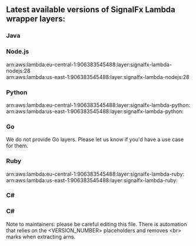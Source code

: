 <h2>Latest available versions of SignalFx Lambda wrapper layers:</h2>

<h3>Java</h3> 
<h3>Node.js</h3>  
arn:aws:lambda:eu-central-1:906383545488:layer:signalfx-lambda-nodejs:28<br>
arn:aws:lambda:us-east-1:906383545488:layer:signalfx-lambda-nodejs:28<br>
<h3>Python</h3>
arn:aws:lambda:eu-central-1:906383545488:layer:signalfx-lambda-python:<VERSION_NUMBER><br>
arn:aws:lambda:us-east-1:906383545488:layer:signalfx-lambda-python:<VERSION_NUMBER><br>
<h3>Go</h3>
We do not provide Go layers. 
Please let us know if you'd have a use case for them. 
<h3>Ruby</h3> 
arn:aws:lambda:eu-central-1:906383545488:layer:signalfx-lambda-ruby:<VERSION_NUMBER><br>
arn:aws:lambda:us-east-1:906383545488:layer:signalfx-lambda-ruby:<VERSION_NUMBER><br>
<h3>C#</h3> 


<h3>C#</h3> 

Note to maintainers: please be careful editing this file. 
There is automation that relies on the <VERSION_NUMBER> placeholders and removes \<br\> marks when extracting arns.
